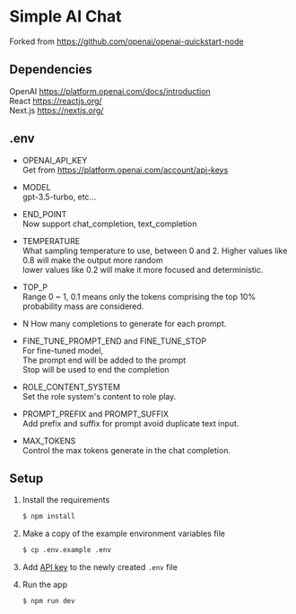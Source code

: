
Simple AI Chat
==============

Forked from https://github.com/openai/openai-quickstart-node  


Dependencies
------------

OpenAI https://platform.openai.com/docs/introduction  
React https://reactjs.org/  
Next.js https://nextjs.org/  


.env
----

* OPENAI_API_KEY  
Get from https://platform.openai.com/account/api-keys  

* MODEL  
gpt-3.5-turbo, etc...

* END_POINT  
Now support chat_completion, text_completion  

* TEMPERATURE  
What sampling temperature to use, between 0 and 2. Higher values like 0.8 will make the output more random  
lower values like 0.2 will make it more focused and deterministic.  

* TOP_P  
Range 0 ~ 1, 0.1 means only the tokens comprising the top 10% probability mass are considered.  

* N
How many completions to generate for each prompt.

* FINE_TUNE_PROMPT_END and FINE_TUNE_STOP  
For fine-tuned model,  
The prompt end will be added to the prompt  
Stop will be used to end the completion

* ROLE_CONTENT_SYSTEM  
Set the role system's content to role play.  

* PROMPT_PREFIX and PROMPT_SUFFIX  
Add prefix and suffix for prompt avoid duplicate text input.  

* MAX_TOKENS  
Control the max tokens generate in the chat completion.  


Setup
-----

1. Install the requirements

   ```bash
   $ npm install
   ```

2. Make a copy of the example environment variables file

   ```bash
   $ cp .env.example .env
   ```

3. Add [API key](https://platform.openai.com/account/api-keys) to the newly created `.env` file

4. Run the app

   ```bash
   $ npm run dev
   ```
